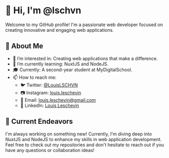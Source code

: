# 👋 Hi, I'm @lschvn

Welcome to my GitHub profile! I'm a passionate web developer focused on creating innovative and engaging web applications.

## 🌟 About Me

- 👀 I’m interested in: Creating web applications that make a difference.
- 🌱 I’m currently learning: NuxtJS and NodeJS.
- 🎓 Currently: A second-year student at MyDigitalSchool.
- 📫 How to reach me:
  - 🐦 Twitter: [@LouisLSCHVN](https://twitter.com/LouisLSCHVN)
  - 📷 Instagram: [louis.leschevin](https://www.instagram.com/louis_leschevin/)
  - 📧 Email: [louis.leschevin@gmail.com](mailto:louis.leschevin@gmail.com)
  - 🔗 LinkedIn: [Louis Leschevin](https://www.linkedin.com/in/louis-leschevin/)

## 🚧 Current Endeavors

I'm always working on something new! Currently, I'm diving deep into NuxtJS and NodeJS to enhance my skills in web application development.
Feel free to check out my repositories and don't hesitate to reach out if you have any questions or collaboration ideas!
